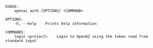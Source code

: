 ﻿```shell
USAGE:
    openai auth [OPTIONS] <COMMAND>

OPTIONS:
    -h, --help    Prints help information

COMMANDS:
    login <project>    Login to OpenAI using the token read from standard input
```

